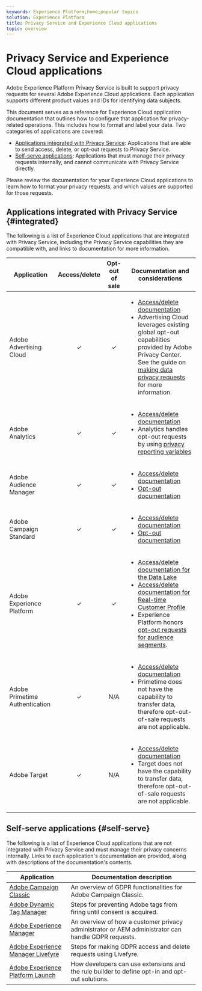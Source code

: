 ```yaml
---
keywords: Experience Platform;home;popular topics
solution: Experience Platform
title: Privacy Service and Experience Cloud applications
topic: overview
---
```


# Privacy Service and Experience Cloud applications

Adobe Experience Platform Privacy Service is built to support privacy requests for several Adobe Experience Cloud applications. Each application supports different product values and IDs for identifying data subjects.

This document serves as a reference for Experience Cloud application documentation that outlines how to configure that application for privacy-related operations. This includes how to format and label your data. Two categories of applications are covered:

* [Applications integrated with Privacy Service](#integrated): Applications that are able to send access, delete, or opt-out requests to Privacy Service.
* [Self-serve applications](#self-serve): Applications that must manage their privacy requests internally, and cannot communicate with Privacy Service directly.

Please review the documentation for your Experience Cloud applications to learn how to format your privacy requests, and which values are supported for those requests.

## Applications integrated with Privacy Service {#integrated}

The following is a list of Experience Cloud applications that are integrated with Privacy Service, including the Privacy Service capabilities they are compatible with, and links to documentation for more information.

Application | Access/delete | Opt-out of sale | Documentation and considerations
--- | :---: | :---: | ---
Adobe Advertising Cloud | ✓ | ✓ | <ul><li>[Access/delete documentation](https://docs.adobe.com/content/help/en/advertising-cloud/all/privacy/ad-cloud-gdpr.html) </li><li>Advertising Cloud leverages existing global opt-out capabilities provided by Adobe Privacy Center. See the guide on [making data privacy requests](https://docs.adobe.com/content/help/en/audience-manager/user-guide/overview/data-privacy/data-privacy-requests.html#opt-out-requests) for more information.</li></ul>
Adobe Analytics | ✓ | ✓ | <ul><li>[Access/delete documentation](https://docs.adobe.com/content/help/en/analytics/admin/data-governance/an-gdpr-overview.html)</li><li>Analytics handles opt-out requests by using [privacy reporting variables](https://docs.adobe.com/content/help/en/analytics/admin/data-governance/consent-variables.html)</li></ul>
Adobe Audience Manager | ✓ | ✓ | <ul><li>[Access/delete documentation](https://docs.adobe.com/content/help/en/audience-manager/user-guide/overview/data-privacy/data-privacy-requests.html)</li><li>[Opt-out documentation](https://docs.adobe.com/content/help/en/audience-manager/user-guide/features/declared-ids.html)</li></ul>
Adobe Campaign Standard | ✓ | ✓ | <ul><li>[Access/delete documentation](https://docs.campaign.adobe.com/doc/standard/getting_started/en/ACS_GDPR.html)</li><li>[Opt-out documentation](../segmentation/honoring-opt-outs.md)</li></ul>
Adobe Experience Platform | ✓ | ✓ | <ul><li>[Access/delete documentation for the Data Lake](../catalog/privacy.md)</li><li>[Access/delete documentation for Real-time Customer Profile](../profile/privacy.md)</li><li>Experience Platform honors [opt-out requests for audience segments](../segmentation/honoring-opt-outs.md).</li></ul>
Adobe Primetime Authentication | ✓ | N/A | <ul><li>[Access/delete documentation](http://tve.helpdocsonline.com/how-to-make-a-privacy-request)</li><li>Primetime does not have the capability to transfer data, therefore opt-out-of-sale requests are not applicable.</li></ul>
Adobe Target | ✓ | N/A | <ul><li>[Access/delete documentation](https://docs.adobe.com/content/help/en/target/using/implement-target/before-implement/privacy/cmp-privacy-and-general-data-protection-regulation.html)</li><li>Target does not have the capability to transfer data, therefore opt-out-of-sale requests are not applicable.</li></ul>

<!-- (To include once access/delete documentation is available)
Adobe Customer Attributes (CRS) | ✓ | N/A | <ul><li>Customer Attributes does not have the capability to transfer data, therefore opt-out-of-sale requests are not applicable.</li></ul>
-->

## Self-serve applications {#self-serve}

The following is a list of Experience Cloud applications that are not integrated with Privacy Service and must manage their privacy concerns internally. Links to each application's documentation are provided, along with descriptions of the documentation's contents.

| Application | Documentation description |
| ------- | ----------- |
| [Adobe Campaign Classic](https://docs.campaign.adobe.com/doc/AC/getting_started/EN/ACC_GDPR.html) | An overview of GDPR functionalities for Adobe Campaign Classic. |
| [Adobe Dynamic Tag Manager](https://docs.adobe.com/content/help/en/dtm/using/tools/opt-in.html) | Steps for preventing Adobe tags from firing until consent is acquired. |
| [Adobe Experience Manager](https://helpx.adobe.com/experience-manager/6-4/managing/using/gdpr-compliance.html) | An overview of how a customer privacy administrator or AEM administrator can handle GDPR requests. |
| [Adobe Experience Manager Livefyre](https://docs.adobe.com/content/help/en/livefyre/using/settings-other/privacy-requests/c-gdpr-compliance.html) | Steps for making GDPR access and delete requests using Livefyre. |
| [Adobe Experience Platform Launch](https://docs.adobelaunch.com/client-side-information/deploy-javascript-tags-to-opt-in-to-launch) | How developers can use extensions and the rule builder to define opt-in and opt-out solutions. |
